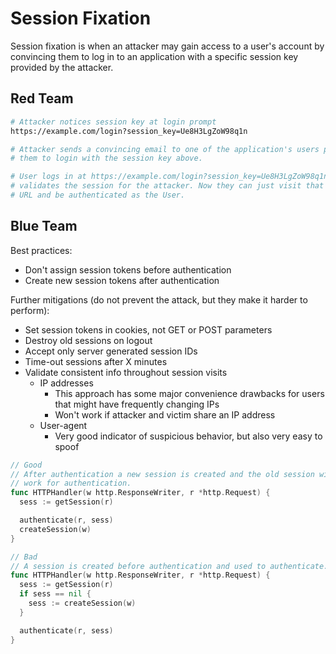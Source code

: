 # Session Fixation

Session fixation is when an attacker may gain access to a user's account by convincing them to log in to an application with a specific session key provided by the attacker.

## Red Team

```bash
# Attacker notices session key at login prompt
https://example.com/login?session_key=Ue8H3LgZoW98q1n

# Attacker sends a convincing email to one of the application's users prompting
# them to login with the session key above.

# User logs in at https://example.com/login?session_key=Ue8H3LgZoW98q1n which
# validates the session for the attacker. Now they can just visit that same
# URL and be authenticated as the User.
```

## Blue Team

Best practices:

* Don't assign session tokens before authentication
* Create new session tokens after authentication

Further mitigations (do not prevent the attack, but they make it harder to perform):

* Set session tokens in cookies, not GET or POST parameters
* Destroy old sessions on logout
* Accept only server generated session IDs
* Time-out sessions after X minutes
* Validate consistent info throughout session visits
  * IP addresses
    * This approach has some major convenience drawbacks for users that might have frequently changing IPs
    * Won't work if attacker and victim share an IP address
  * User-agent
    * Very good indicator of suspicious behavior, but also very easy to spoof

```go
// Good
// After authentication a new session is created and the old session will not
// work for authentication.
func HTTPHandler(w http.ResponseWriter, r *http.Request) {
  sess := getSession(r)

  authenticate(r, sess)
  createSession(w)
}

// Bad
// A session is created before authentication and used to authenticate.
func HTTPHandler(w http.ResponseWriter, r *http.Request) {
  sess := getSession(r)
  if sess == nil {
    sess := createSession(w)
  }

  authenticate(r, sess)
}
```
